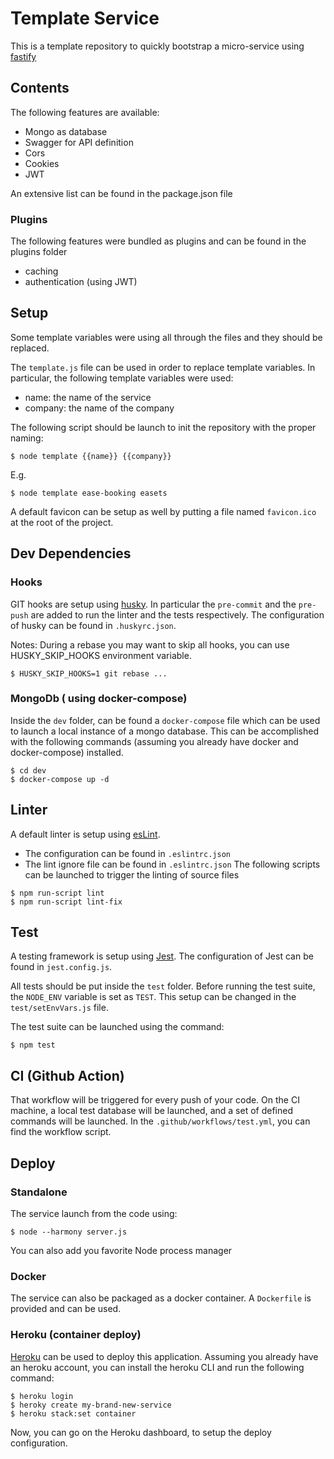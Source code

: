 # Template Service

This is a template repository to quickly bootstrap a micro-service using [fastify](https://www.fastify.io)

## Contents
The following features are available:
- Mongo as database
- Swagger for API definition
- Cors
- Cookies
- JWT  

An extensive list can be found in the package.json file

### Plugins

The following features were bundled as plugins and can be found in the plugins folder
- caching
- authentication (using JWT)

## Setup
Some template variables were using all through the files and they should be replaced.

The `template.js` file can be used in order to replace template variables.
In particular, the following template variables were used: 
- name: the name of the service
- company: the name of the company

The following script should be launch to init the repository with the proper naming:
```
$ node template {{name}} {{company}} 
```
E.g. 
```
$ node template ease-booking easets
```

A default favicon can be setup as well by putting a file named `favicon.ico` at the root of the project.

## Dev Dependencies

### Hooks

GIT hooks are setup using [husky](https://github.com/typicode/husky).
In particular the `pre-commit` and the `pre-push` are added to run the linter and the tests respectively.
The configuration of husky can be found in `.huskyrc.json`.

Notes: During a rebase you may want to skip all hooks, you can use HUSKY_SKIP_HOOKS environment variable.
```
$ HUSKY_SKIP_HOOKS=1 git rebase ...
```

### MongoDb ( using docker-compose)

Inside the `dev` folder, can be found a `docker-compose` 
file which can be used to launch a local instance of a mongo database.
This can be accomplished with the following commands (assuming you already have docker and docker-compose) installed.
```
$ cd dev
$ docker-compose up -d
``` 

## Linter
A default linter is setup using [esLint](https://eslint.org).
 - The configuration can be found in `.eslintrc.json`
 - The lint ignore file can be found in `.eslintrc.json`
 The following scripts can be launched to trigger the linting of source files
```
$ npm run-script lint
$ npm run-script lint-fix
``` 

## Test
A testing framework is setup using [Jest](http://jestjs.io).
The configuration of Jest can be found in `jest.config.js`.

All tests should be put inside the `test` folder.
Before running the test suite, the `NODE_ENV` variable is set as `TEST`.
This setup can be changed in the `test/setEnvVars.js` file.

The test suite can be launched using the command:
```
$ npm test
``` 

## CI (Github Action)
That workflow will be triggered for every push of your code. On the CI machine, a local test database will be launched, and a set of defined commands will be launched.
In the `.github/workflows/test.yml`, you can find the workflow script.


## Deploy 

### Standalone

The service launch from the code using:
```
$ node --harmony server.js
``` 
You can also add you favorite Node process manager

### Docker

The service can also be packaged as a docker container.
A `Dockerfile` is provided and can be used.

### Heroku (container deploy)

[Heroku](https://www.heroku.com) can be used to deploy this application.
Assuming you already have an heroku account, you can install the heroku CLI and run the following command:
``` 
$ heroku login
$ heroky create my-brand-new-service
$ heroku stack:set container
``` 
Now, you can go on the Heroku dashboard, to setup the deploy configuration.
